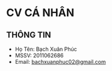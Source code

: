 # CV CÁ NHÂN
## THÔNG TIN
* Họ Tên: Bạch Xuân Phúc
* MSSV: 2011062686
* Email: bachxuanphuc02@gmail.com

